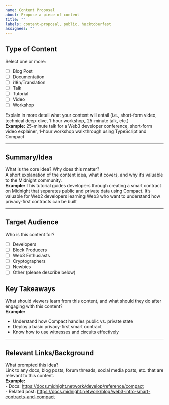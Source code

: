 ```yaml
---
name: Content Proposal 
about: Propose a piece of content
title: ""
labels: content-proposal, public, hacktoberfest
assignees: ""
---
```


## Type of Content

Select one or more:

- [ ] Blog Post  
- [ ] Documentation  
- [ ] i18n/Translation  
- [ ] Talk  
- [ ] Tutorial   
- [ ] Video  
- [ ] Workshop

Explain in more detail what your content will entail (i.e., short-form video, technical deep-dive, 1-hour workshop, 25-minute talk, etc.)  
**Example:** 25-minute talk for a Web3 developer conference, short-form video explainer, 1-hour workshop walkthrough using TypeScript and Compact  

---

## Summary/Idea

What is the core idea? Why does this matter?   
A short explanation of the content idea, what it covers, and why it’s valuable to the Midnight community.  
**Example:** This tutorial guides developers through creating a smart contract on Midnight that separates public and private data using Compact. It’s valuable for Web2 developers learning Web3 who want to understand how privacy-first contracts can be built 

---

## Target Audience

Who is this content for?  
- [ ] Developers  
- [ ] Block Producers  
- [ ] Web3 Enthusiasts   
- [ ] Cryptographers  
- [ ] Newbies  
- [ ] Other (please describe below)

## Key Takeaways

What should viewers learn from this content, and what should they do after engaging with this content?  
**Example:**   
- Understand how Compact handles public vs. private state    
- Deploy a basic privacy-first smart contract    
- Know how to use witnesses and circuits effectively

---

## Relevant Links/Background

What prompted this idea?   
Link to any docs, blog posts, forum threads, social media posts, etc. that are relevant to this content.  
**Example:**   
\- Docs: https://docs.midnight.network/develop/reference/compact    
\- Related post: https://docs.midnight.network/blog/web3-intro-smart-contracts-and-compact  


